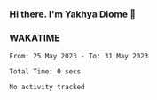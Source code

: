 ### Hi there. I'm Yakhya Diome 👋

### WAKATIME
<!--START_SECTION:waka-->

```text
From: 25 May 2023 - To: 31 May 2023

Total Time: 0 secs

No activity tracked
```

<!--END_SECTION:waka-->
